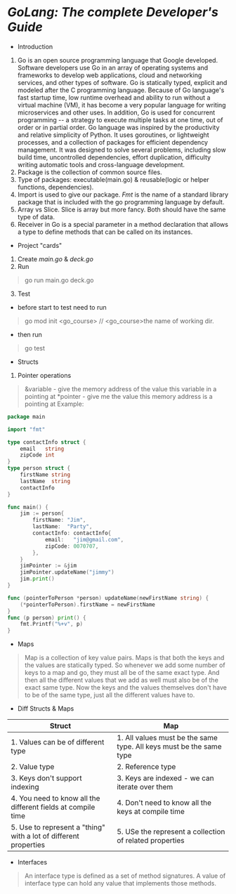 # *GoLang: The complete Developer's Guide* #

* Introduction
1. Go is an open source programming language that Google developed. Software developers use Go in an array 
of operating systems and frameworks to develop web applications, cloud and networking services, and other types of software.
Go is statically typed, explicit and modeled after the C programming language. Because of Go language's fast startup time, 
low runtime overhead and ability to run without a virtual machine (VM), it has become a very popular language 
for writing microservices and other uses. In addition, Go is used for concurrent programming -- a strategy 
to execute multiple tasks at one time, out of order or in partial order.
Go language was inspired by the productivity and relative simplicity of Python. It uses goroutines, 
or lightweight processes, and a collection of packages for efficient dependency management. 
It was designed to solve several problems, including slow build time, uncontrolled dependencies, effort duplication, 
difficulty writing automatic tools and cross-language development.
2. Package is the collection of common source files.
2. Type of packages: executable(main.go) & reusable(logic or helper functions, dependencies).
3. Import is used to give our package. *Fmt* is the name of a standard library package that is included 
with the go programming language by default.
4. Array vs Slice. Slice is array but more fancy. Both should have the same type of data. 
5. Receiver in Go is a special parameter in a method declaration that allows a type to define methods that can be called 
on its instances. 

* Project "cards"
1. Create *main.go* & *deck.go*
2. Run 
> go run main.go deck.go
3. Test
* before start to test need to run 
> go mod init <go_course> // <go_course>the name of working dir.
* then run
> go test

* Structs
1. Pointer operations
> &variable - give the memory address of the value this variable in a pointing at
> *pointer - give me the value this memory address is a pointing at
Example:
```go
package main

import "fmt"

type contactInfo struct {
	email   string
	zipCode int
}
type person struct {
	firstName string
	lastName  string
	contactInfo
}

func main() {
	jim := person{
		firstName: "Jim",
		lastName:  "Party",
		contactInfo: contactInfo{
			email:   "jim@gmail.com",
			zipCode: 0070707,
		},
	}
	jimPointer := &jim
	jimPointer.updateName("jimmy")
	jim.print()
}

func (pointerToPerson *person) updateName(newFirstName string) {
	(*pointerToPerson).firstName = newFirstName
}
func (p person) print() {
	fmt.Printf("%+v", p)
}
```
* Maps
> Map is a collection of key value pairs.
Maps is that both the keys and the values are statically typed.
So whenever we add some number of keys to a map and go, they must all be of the same exact type.
And then all the different values that we add as well must also be of the exact same type.
Now the keys and the values themselves don't have to be of the same type, just all the different values
have to.

* Diff Structs & Maps

| Struct      | Map |
| ----------- | ----------- |
| 1. Values can be of different type  | 1. All values must be the same type. All keys must be the same type
| 2. Value type  | 2. Reference type
| 3. Keys don't support indexing | 3. Keys are indexed - we can iterate over them
| 4. You need to know all the different fields at compile time | 4. Don't need to know all the keys at compile time
| 5. Use to represent a "thing" with a lot of different properties | 5. USe the represent a collection of related properties

* Interfaces
>An interface type is defined as a set of method signatures.
>A value of interface type can hold any value that implements those methods.
